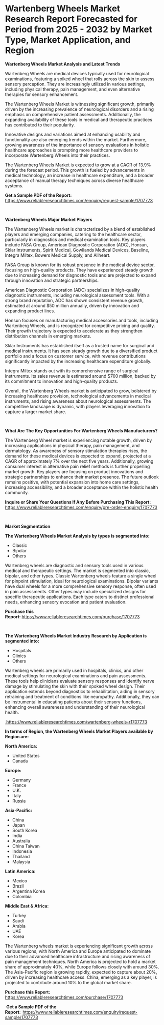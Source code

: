 <p><h1>Wartenberg Wheels Market Research Report Forecasted for Period from 2025 -  2032 by Market Type, Market Application, and Region</h1></p><p><strong>Wartenberg Wheels Market Analysis and Latest Trends</strong></p>
<p><p>Wartenberg Wheels are medical devices typically used for neurological examinations, featuring a spiked wheel that rolls across the skin to assess sensory perception. They are increasingly utilized in various settings, including physical therapy, pain management, and even alternative therapies for sensory enhancement. </p><p>The Wartenberg Wheels Market is witnessing significant growth, primarily driven by the increasing prevalence of neurological disorders and a rising emphasis on comprehensive patient assessments. Additionally, the expanding availability of these tools in medical and therapeutic practices has contributed to their popularity. </p><p>Innovative designs and variations aimed at enhancing usability and functionality are also emerging trends within the market. Furthermore, growing awareness of the importance of sensory evaluations in holistic healthcare approaches is prompting more healthcare providers to incorporate Wartenberg Wheels into their practices.</p><p>The Wartenberg Wheels Market is expected to grow at a CAGR of 13.9% during the forecast period. This growth is fueled by advancements in medical technology, an increase in healthcare expenditure, and a broader acceptance of manual therapy techniques across diverse healthcare systems.</p></p>
<p><strong>Get a Sample PDF of the Report:&nbsp;</strong> <a href="https://www.reliableresearchtimes.com/enquiry/request-sample/1707773?utm_campaign=3067&utm_medium=2&utm_source=Github&utm_content=ia&utm_term=13042025&utm_id=wartenberg-wheels">https://www.reliableresearchtimes.com/enquiry/request-sample/1707773</a></p>
<p>&nbsp;</p>
<p><strong>Wartenberg Wheels Major Market Players</strong></p>
<p><p>The Wartenberg Wheels market is characterized by a blend of established players and emerging companies, catering to the healthcare sector, particularly in diagnostics and medical examination tools. Key players include FASA Group, American Diagnostic Corporation (ADC), Honsun, Sklar Instruments, Spirit Medical, Gowllands Medical Devices, Baseline, Integra Miltex, Bowers Medical Supply, and Allheart.</p><p>FASA Group is known for its robust presence in the medical device sector, focusing on high-quality products. They have experienced steady growth due to increasing demand for diagnostic tools and are projected to expand through innovation and strategic partnerships.</p><p>American Diagnostic Corporation (ADC) specializes in high-quality diagnostic instruments, including neurological assessment tools. With a strong brand reputation, ADC has shown consistent revenue growth, estimated at around $50 million annually, driven by innovation and expanding product lines.</p><p>Honsun focuses on manufacturing medical accessories and tools, including Wartenberg Wheels, and is recognized for competitive pricing and quality. Their growth trajectory is expected to accelerate as they strengthen distribution channels in emerging markets.</p><p>Sklar Instruments has established itself as a trusted name for surgical and medical instruments. It has seen steady growth due to a diversified product portfolio and a focus on customer service, with revenue contributions significantly impacted by the increasing healthcare expenditure globally.</p><p>Integra Miltex stands out with its comprehensive range of surgical instruments. Its sales revenue is estimated around $700 million, backed by its commitment to innovation and high-quality products.</p><p>Overall, the Wartenberg Wheels market is anticipated to grow, bolstered by increasing healthcare provision, technological advancements in medical instruments, and rising awareness about neurological assessments. The competitive landscape is dynamic, with players leveraging innovation to capture a larger market share.</p></p>
<p>&nbsp;</p>
<p><strong>What Are The Key Opportunities For Wartenberg Wheels Manufacturers?</strong></p>
<p><p>The Wartenberg Wheel market is experiencing notable growth, driven by increasing applications in physical therapy, pain management, and dermatology. As awareness of sensory stimulation therapies rises, the demand for these medical devices is expected to expand, projected at a CAGR of approximately 7% over the next five years. Additionally, growing consumer interest in alternative pain relief methods is further propelling market growth. Key players are focusing on product innovations and strategic partnerships to enhance their market presence. The future outlook remains positive, with potential expansion into home care settings, increasing accessibility, and a broader acceptance within the holistic health community.</p></p>
<p><strong>Inquire or Share Your Questions If Any Before Purchasing This Report:</strong> <a href="https://www.reliableresearchtimes.com/enquiry/pre-order-enquiry/1707773?utm_campaign=3067&utm_medium=2&utm_source=Github&utm_content=ia&utm_term=13042025&utm_id=wartenberg-wheels">https://www.reliableresearchtimes.com/enquiry/pre-order-enquiry/1707773</a></p>
<p>&nbsp;</p>
<p><strong>Market Segmentation</strong></p>
<p><strong>The Wartenberg Wheels Market Analysis by types is segmented into:</strong></p>
<p><ul><li>Classic</li><li>Bipolar</li><li>Others</li></ul></p>
<p><p>Wartenberg wheels are diagnostic and sensory tools used in various medical and therapeutic settings. The market is segmented into classic, bipolar, and other types. Classic Wartenberg wheels feature a single wheel for pinpoint stimulation, ideal for neurological examinations. Bipolar variants have dual wheels for a more comprehensive sensory response, often used in pain assessments. Other types may include specialized designs for specific therapeutic applications. Each type caters to distinct professional needs, enhancing sensory evocation and patient evaluation.</p></p>
<p><strong>Purchase this Report:&nbsp;</strong><a href="https://www.reliableresearchtimes.com/purchase/1707773?utm_campaign=3067&utm_medium=2&utm_source=Github&utm_content=ia&utm_term=13042025&utm_id=wartenberg-wheels">https://www.reliableresearchtimes.com/purchase/1707773</a></p>
<p>&nbsp;</p>
<p><strong>The Wartenberg Wheels Market Industry Research by Application is segmented into:</strong></p>
<p><ul><li>Hospitals</li><li>Clinics</li><li>Others</li></ul></p>
<p><p>Wartenberg wheels are primarily used in hospitals, clinics, and other medical settings for neurological examinations and pain assessments. These tools help clinicians evaluate sensory responses and identify nerve damage by stimulating the skin with their spoked wheel design. Their application extends beyond diagnostics to rehabilitation, aiding in sensory retraining and treatment of conditions like neuropathy. Additionally, they can be instrumental in educating patients about their sensory functions, enhancing overall awareness and understanding of their neurological health.</p></p>
<p><a href="https://www.reliableresearchtimes.com/wartenberg-wheels-r1707773?utm_campaign=3067&utm_medium=2&utm_source=Github&utm_content=ia&utm_term=13042025&utm_id=wartenberg-wheels">&nbsp;https://www.reliableresearchtimes.com/wartenberg-wheels-r1707773</a></p>
<p><strong>In terms of Region, the Wartenberg Wheels Market Players available by Region are:</strong></p>
<p>
    <p> <strong> North America: </strong>
        <ul>
            <li>United States</li>
            <li>Canada</li>
        </ul>
        </p> 
    <p> <strong> Europe: </strong>
        <ul>
            <li>Germany</li>
            <li>France</li>
            <li>U.K.</li>
            <li>Italy</li>
            <li>Russia</li>
        </ul>
        </p> 
    <p> <strong> Asia-Pacific: </strong>
        <ul>
            <li>China</li>
            <li>Japan</li>
            <li>South Korea</li>
            <li>India</li>
            <li>Australia</li>
            <li>China Taiwan</li>
            <li>Indonesia</li>
            <li>Thailand</li>
            <li>Malaysia</li>
        </ul>
        </p> 
    <p> <strong> Latin America: </strong>
        <ul>
            <li>Mexico</li>
            <li>Brazil</li>
            <li>Argentina Korea</li>
            <li>Colombia</li>
        </ul>
        </p> 
    <p> <strong> Middle East & Africa: </strong>
        <ul>
            <li>Turkey</li>
            <li>Saudi</li>
            <li>Arabia</li>
            <li>UAE</li>
            <li>Korea</li>
        </ul>
    </p>
    </p>
<p><p>The Wartenberg wheels market is experiencing significant growth across various regions, with North America and Europe anticipated to dominate due to their advanced healthcare infrastructure and rising awareness of pain management techniques. North America is projected to hold a market share of approximately 40%, while Europe follows closely with around 30%. The Asia-Pacific region is growing rapidly, expected to capture about 20%, driven by increasing healthcare access. China, emerging as a key player, is projected to contribute around 10% to the global market share.</p></p>
<p><strong>Purchase this Report: </strong><a href="https://www.reliableresearchtimes.com/purchase/1707773?utm_campaign=3067&utm_medium=2&utm_source=Github&utm_content=ia&utm_term=13042025&utm_id=wartenberg-wheels">https://www.reliableresearchtimes.com/purchase/1707773</a></p>
<p>&nbsp;<strong>Get a Sample PDF of the Report:&nbsp;&nbsp;</strong><a href="https://www.reliableresearchtimes.com/enquiry/request-sample/1707773?utm_campaign=3067&utm_medium=2&utm_source=Github&utm_content=ia&utm_term=13042025&utm_id=wartenberg-wheels">https://www.reliableresearchtimes.com/enquiry/request-sample/1707773</a></p>
<p><strong></strong></p>
<p><p></p><p></p><p></p></p>